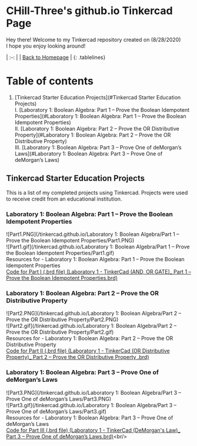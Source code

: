 <!-- Quick Notes -->
<!-- 1). To break lines: do two spaces after the line or do <br/> -->

<!-- Title -->
# CHill-Three's github.io Tinkercad Page
Hey there! Welcome to my Tinkercad repository created on (8/28/2020)<br/>
I hope you enjoy looking around!<br/>
<!-- Table of Contents (TITLES) -->

<!-- Home Button (Home) -->
<style>
.tablelines table, .tablelines td, .tablelines th {
        border: 2px solid black;
        }
</style>
| :-: |
| [Back to Homepage](https://chill-three.github.io/) |
{: .tablelines}

# Table of contents
1. [Tinkercad Starter Education Projects](#Tinkercad Starter Education Projects)<br/>
  I. [Laboratory 1: Boolean Algebra: Part 1 – Prove the Boolean Idempotent Properties](#Laboratory 1: Boolean Algebra: Part 1 – Prove the Boolean Idempotent Properties)<br/>
  II. [Laboratory 1: Boolean Algebra: Part 2 – Prove the OR Distributive Property](#Laboratory 1: Boolean Algebra: Part 2 – Prove the OR Distributive Property)<br/>
  III. [Laboratory 1: Boolean Algebra: Part 3 – Prove One of deMorgan’s Laws](#Laboratory 1: Boolean Algebra: Part 3 – Prove One of deMorgan’s Laws)<br/>
<!-- Table of Contents (BODY) -->

<!-- Tinkercad -->
## Tinkercad Starter Education Projects <a name="Tinkercad Starter Education Projects"></a>
This is a list of my completed projects using Tinkercad. Projects were used to receive credit from an educational institution.

<!-- Laboratory 1: Boolean Algebra: Part 1 – Prove the Boolean Idempotent Properties (SUB-PARA) -->
### Laboratory 1: Boolean Algebra: Part 1 – Prove the Boolean Idempotent Properties <a name="Laboratory 1: Boolean Algebra: Part 1 – Prove the Boolean Idempotent Properties"></a>
![Part1.PNG](/tinkercad.github.io/Laboratory 1: Boolean Algebra/Part 1 – Prove the Boolean Idempotent Properties/Part1.PNG)<br/>
![Part1.gif](/tinkercad.github.io/Laboratory 1: Boolean Algebra/Part 1 – Prove the Boolean Idempotent Properties/Part1.gif)<br/>
Resources for - Laboratory 1: Boolean Algebra: Part 1 – Prove the Boolean Idempotent Properties<br/>
[Code for Part I (.brd file) (Laboratory 1 - TinkerCad (AND, OR GATE)_ Part 1 – Prove the Boolean Idempotent Properties.brd)](https://github.com/CHill-Three/tinkercad.github.io/blob/master/Laboratory%201:%20Boolean%20Algebra/Part%201%20%E2%80%93%20Prove%20the%20Boolean%20Idempotent%20Properties/Laboratory%201%20-%20TinkerCad%20(AND%2C%20OR%20GATE)_%20Part%201%20%E2%80%93%20Prove%20the%20Boolean%20Idempotent%20Properties.brd)<br/>

<!-- Laboratory 1: Boolean Algebra: Part 2 – Prove the OR Distributive Property (SUB-PARA) -->
### Laboratory 1: Boolean Algebra: Part 2 – Prove the OR Distributive Property <a name="Laboratory 1: Boolean Algebra: Part 2 – Prove the OR Distributive Property"></a>
![Part2.PNG](/tinkercad.github.io/Laboratory 1: Boolean Algebra/Part 2 – Prove the OR Distributive Property/Part2.PNG)<br/>
![Part2.gif](/tinkercad.github.io/Laboratory 1: Boolean Algebra/Part 2 – Prove the OR Distributive Property/Part2.gif)<br/>
Resources for - Laboratory 1: Boolean Algebra: Part 2 – Prove the OR Distributive Property<br/>
[Code for Part II (.brd file) (Laboratory 1 - TinkerCad (OR Distributive Property)_ Part 2 – Prove the OR Distributive Property .brd)](https://github.com/CHill-Three/tinkercad.github.io/blob/master/Laboratory%201:%20Boolean%20Algebra/Part%202%20%E2%80%93%20Prove%20the%20OR%20Distributive%20Property/Laboratory%201%20-%20TinkerCad%20(OR%20Distributive%20Property)_%20Part%202%20%E2%80%93%20Prove%20the%20OR%20Distributive%20Property%20.brd)<br/>


<!-- Laboratory 1: Boolean Algebra: Part 3 – Prove One of deMorgan’s Laws (SUB-PARA) -->
### Laboratory 1: Boolean Algebra: Part 3 – Prove One of deMorgan’s Laws <a name="Laboratory 1: Boolean Algebra: Part 3 – Prove One of deMorgan’s Laws"></a>
![Part3.PNG](/tinkercad.github.io/Laboratory 1: Boolean Algebra/Part 3 – Prove One of deMorgan’s Laws/Part3.PNG)<br/>
![Part3.gif](/tinkercad.github.io/Laboratory 1: Boolean Algebra/Part 3 – Prove One of deMorgan’s Laws/Part3.gif)<br/>
Resources for - Laboratory 1: Boolean Algebra: Part 3 – Prove One of deMorgan’s Laws<br/>
[Code for Part III (.brd file) (Laboratory 1 - TinkerCad (DeMorgan's Law)_ Part 3 – Prove One of deMorgan’s Laws.brd)](https://github.com/CHill-Three/tinkercad.github.io/blob/master/Laboratory%201:%20Boolean%20Algebra/Part%203%20%E2%80%93%20Prove%20One%20of%20deMorgan%E2%80%99s%20Laws/Laboratory%201%20-%20TinkerCad%20(DeMorgan's%20Law)_%20Part%203%20%E2%80%93%20Prove%20One%20of%20deMorgan%E2%80%99s%20Laws.brd)<br/>
